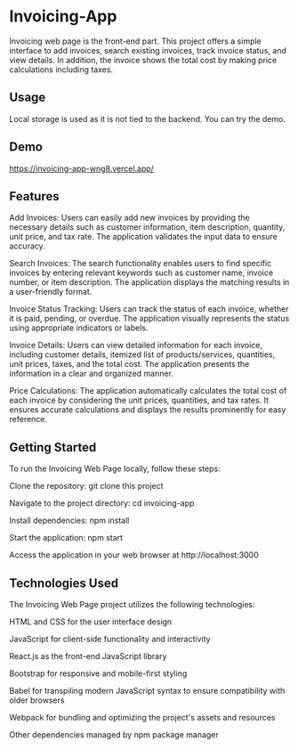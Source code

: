 # Invoicing-App

Invoicing web page is the front-end part. This project offers a simple interface to add invoices, search existing invoices, track invoice status, and view details. In addition, the invoice shows the total cost by making price calculations including taxes.

## Usage

Local storage is used as it is not tied to the backend. You can try the demo.

## Demo

https://invoicing-app-wng8.vercel.app/

## Features

Add Invoices: Users can easily add new invoices by providing the necessary details such as customer information, item description, quantity, unit price, and tax rate. The application validates the input data to ensure accuracy.

Search Invoices: The search functionality enables users to find specific invoices by entering relevant keywords such as customer name, invoice number, or item description. The application displays the matching results in a user-friendly format.

Invoice Status Tracking: Users can track the status of each invoice, whether it is paid, pending, or overdue. The application visually represents the status using appropriate indicators or labels.

Invoice Details: Users can view detailed information for each invoice, including customer details, itemized list of products/services, quantities, unit prices, taxes, and the total cost. The application presents the information in a clear and organized manner.

Price Calculations: The application automatically calculates the total cost of each invoice by considering the unit prices, quantities, and tax rates. It ensures accurate calculations and displays the results prominently for easy reference.

## Getting Started
To run the Invoicing Web Page locally, follow these steps:

Clone the repository: git clone this project

Navigate to the project directory: cd invoicing-app

Install dependencies: npm install

Start the application: npm start

Access the application in your web browser at http://localhost:3000

## Technologies Used
The Invoicing Web Page project utilizes the following technologies:

HTML and CSS for the user interface design

JavaScript for client-side functionality and interactivity

React.js as the front-end JavaScript library

Bootstrap for responsive and mobile-first styling

Babel for transpiling modern JavaScript syntax to ensure compatibility with older browsers

Webpack for bundling and optimizing the project's assets and resources

Other dependencies managed by npm package manager


